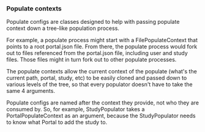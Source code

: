 ### Populate contexts

Populate configs are classes designed to help with passing populate context down a tree-like 
population process.  

For example, a populate process might start with a FilePopulateContext that points to a root portal.json
file.  From there, the populate process would fork out to files referenced from the portal.json file, including
user and study files.  Those files might in turn fork out to other populate processes.  

The populate contexts allow the current context of the populate (what's the current path, portal, study, etc)
to be easily cloned and passed down to various levels of the tree, so that every populator doesn't have
to take the same 4 arguments.

Populate configs are named after the context they provide, not who they are consumed by.  So, for example, StudyPopulator takes a PortalPopulateContext
as an argument, because the StudyPopulator needs to know what Portal to add the study to.  
